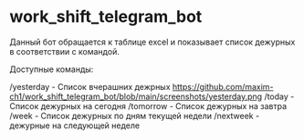 # work_shift_telegram_bot

Данный бот обращается к таблице excel и показывает список дежурных в соответствии с командой.

Доступные команды:

/yesterday - Список вчерашних дежрных
https://github.com/maxim-ch1/work_shift_telegram_bot/blob/main/screenshots/yesterday.png
/today - Список дежурных на сегодня
/tomorrow - Список дежурных на завтра
/week - Список дежурных по дням текущей недели
/nextweek - дежурные на следующей неделе


